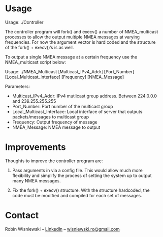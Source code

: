 ﻿# Usage

   Usage: ./Controller

The controller program will fork() and execv() a number of NMEA_multicast processes to allow the output multiple NMEA messages at varying frequencies. For now the argument vector is hard coded and the structure of the fork() + execv()’s is as well.

To output a single NMEA message at a certain frequency use the NMEA_multicast script below:

   Usage: ./NMEA_Multicast [Multicast_IPv4_Addr] [Port_Number] [Local_Multicast_Interface] [Frequency] [NMEA_Message]
	
   Parameters:
   - Multicast_IPv4_Addr: IPv4 mutlicast group address. Between 224.0.0.0 and 239.255.255.255
   - Port_Number: Port number of the multicast group
   - Local_Multicast_Interface: Local interface of server that outputs packets/messages to multicast group
   - Frequency: Output frequency of message
   - NMEA_Message: NMEA message to output

# Improvements

Thoughts to improve the controller program are:

1. Pass arguments in via a config file. This would allow much more flexibility and simplify the process of setting the system up to output many NMEA messages.

2. Fix the fork() + execv() structure. With the structure hardcoded, the code must be modified and compiled for each set of messages.

# Contact

Robin Wisniewski – [LinkedIn](https://www.linkedin.com/in/robin-wisniewski/) –  [wisniewski.ro@gmail.com](mailto:wisniewski.ro@gmail.com)
